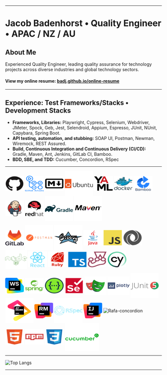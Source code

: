 <hr />
<!-- TODO: Use stylesheet at some point -->
<!--<style>
    hr {
        width: 720pt;
    }
</style> -->
<!-- TODO: Use stylesheet at some point -->

<!-- TODO: Use headshot at some point -->
<!-- <img align="middle" height="100" width="100" src="https://raw.githubusercontent.com/badj/online-resume/refs/heads/main/images/header_image.png">-->
<!-- TODO: Use headshot at some point -->

# Jacob Badenhorst • Quality Engineer • APAC / NZ / AU

## About Me

Experienced Quality Engineer, leading quality assurance for technology projects across diverse industries and global technology sectors.
<br />
#### View my online resume: [badj.github.io/online-resume](https://badj.github.io/online-resume/)
<hr />

## Experience: Test Frameworks/Stacks • Development Stacks

* **Frameworks, Libraries:** Playwright, Cypress, Selenium, Webdriver, JMeter, Spock, Geb, Jest, Selendroid, Appium, Espresso, JUnit, NUnit, Capybara, Spring Boot.
* **API testing, automation, and stubbing:** SOAP UI, Postman, Newman, Wiremock, REST Assured.
* **Build, Continuous Integration and Continuous Delivery (CI/CD):** Gradle, Maven, Ant, Jenkins, GitLab CI, Bamboo.
* **BDD, SBE, and TDD:** Cucumber, Concordion, RSpec

<hr />

<p align="left">
<img align="center" alt="Rafa-github" height="50" width="60" src="https://raw.githubusercontent.com/devicons/devicon/refs/heads/master/icons/github/github-original.svg">
<img align="center" alt="Rafa-githubactions" height="50" width="60" src="https://raw.githubusercontent.com/devicons/devicon/refs/heads/master/icons/githubactions/githubactions-plain-wordmark.svg">
<img align="center" alt="Rafa-markdown" height="50" width="60" src="https://raw.githubusercontent.com/devicons/devicon/refs/heads/master/icons/markdown/markdown-original.svg">
<img align="center" alt="Rafa-ubuntu" height="80" width="90" src="https://raw.githubusercontent.com/devicons/devicon/refs/heads/master/icons/ubuntu/ubuntu-original-wordmark.svg">
<img align="center" alt="Rafa-yaml" height="50" width="60" src="https://raw.githubusercontent.com/devicons/devicon/refs/heads/master/icons/yaml/yaml-original.svg">
<img align="center" alt="Rafa-docker" height="50" width="60" src="https://raw.githubusercontent.com/devicons/devicon/refs/heads/master/icons/docker/docker-original-wordmark.svg">
<img align="center" alt="Rafa-bamboo" height="50" width="60" src="https://raw.githubusercontent.com/devicons/devicon/refs/heads/master/icons/bamboo/bamboo-original-wordmark.svg">
<img align="center" alt="Rafa-jenkins" height="50" width="60" src="https://raw.githubusercontent.com/devicons/devicon/refs/heads/master/icons/jenkins/jenkins-original.svg">
<img align="center" alt="Rafa-redhat" height="50" width="60" src="https://raw.githubusercontent.com/devicons/devicon/refs/heads/master/icons/redhat/redhat-original-wordmark.svg">
<img align="center" alt="Rafa-gradle" height="80" width="90" src="https://raw.githubusercontent.com/devicons/devicon/refs/heads/master/icons/gradle/gradle-original-wordmark.svg">
<img align="center" alt="Rafa-maven" height="80" width="90" src="https://raw.githubusercontent.com/devicons/devicon/refs/heads/master/icons/maven/maven-original-wordmark.svg">
</p>
<p align="left">
<img align="center" alt="Rafa-gitlab" height="50" width="60" src="https://raw.githubusercontent.com/devicons/devicon/refs/heads/master/icons/gitlab/gitlab-original-wordmark.svg">
<img align="center" alt="Rafa-postman" height="80" width="90" src="https://raw.githubusercontent.com/devicons/devicon/refs/heads/master/icons/postman/postman-original-wordmark.svg">
<img align="center" alt="Rafa-groovy" height="80" width="90" src="https://raw.githubusercontent.com/devicons/devicon/refs/heads/master/icons/groovy/groovy-original.svg">
<img align="center" alt="Rafa-java" height="50" width="60" src="https://raw.githubusercontent.com/devicons/devicon/refs/heads/master/icons/java/java-original-wordmark.svg">
<img align="center" alt="Rafa-javascript" height="50" width="60" src="https://raw.githubusercontent.com/devicons/devicon/refs/heads/master/icons/javascript/javascript-original.svg">
<img align="center" alt="Rafa-json" height="50" width="60" src="https://raw.githubusercontent.com/devicons/devicon/refs/heads/master/icons/json/json-plain.svg">
<img align="center" alt="Rafa-nodejs" height="60" width="70" src="https://raw.githubusercontent.com/devicons/devicon/refs/heads/master/icons/nodejs/nodejs-line-wordmark.svg">
<img align="center" alt="Rafa-react" height="50" width="60" src="https://raw.githubusercontent.com/devicons/devicon/refs/heads/master/icons/react/react-original-wordmark.svg">
<img align="center" alt="Rafa-ruby" height="50" width="60" src="https://raw.githubusercontent.com/devicons/devicon/refs/heads/master/icons/ruby/ruby-plain-wordmark.svg">
<img align="center" alt="Rafa-typescript" height="50" width="60" src="https://raw.githubusercontent.com/devicons/devicon/refs/heads/master/icons/typescript/typescript-plain.svg">
<img align="center" alt="Rafa-jest" height="50" width="60" src="https://raw.githubusercontent.com/devicons/devicon/refs/heads/master/icons/jest/jest-plain.svg">
<img align="center" alt="Rafa-cypressio" height="50" width="60" src="https://raw.githubusercontent.com/devicons/devicon/refs/heads/master/icons/cypressio/cypressio-original.svg">
</p>
<p align="left">
<img align="center" alt="Rafa-webstorm" height="50" width="60" src="https://raw.githubusercontent.com/devicons/devicon/refs/heads/master/icons/webstorm/webstorm-original.svg">
<img align="center" alt="Rafa-spring" height="50" width="60" src="https://raw.githubusercontent.com/devicons/devicon/refs/heads/master/icons/spring/spring-original-wordmark.svg">
<img align="center" alt="Rafa-swagger" height="50" width="60" src="https://raw.githubusercontent.com/devicons/devicon/refs/heads/master/icons/swagger/swagger-original.svg">
<img align="center" alt="Rafa-selenium" height="50" width="60" src="https://raw.githubusercontent.com/devicons/devicon/refs/heads/master/icons/selenium/selenium-original.svg">
<img align="center" alt="Rafa-playwright" height="60" width="70" src="https://raw.githubusercontent.com/devicons/devicon/refs/heads/master/icons/playwright/playwright-original.svg">
<img align="center" alt="Rafa-plotly" height="60" width="70" src="https://raw.githubusercontent.com/devicons/devicon/refs/heads/master/icons/plotly/plotly-original-wordmark.svg">
<img align="center" alt="Rafa-junit" height="80" width="90" src="https://raw.githubusercontent.com/devicons/devicon/refs/heads/master/icons/junit/junit-original-wordmark.svg">
<img align="center" alt="Rafa-jetbrains" height="80" width="90" src="https://raw.githubusercontent.com/devicons/devicon/refs/heads/master/icons/jetbrains/jetbrains-original.svg">
<img align="center" alt="Rafa-rubymine" height="50" width="60" src="https://raw.githubusercontent.com/devicons/devicon/refs/heads/master/icons/rubymine/rubymine-original.svg">
<img align="center" alt="Rafa-rspec" height="80" width="90" src="https://raw.githubusercontent.com/devicons/devicon/refs/heads/master/icons/rspec/rspec-line-wordmark.svg">
<img align="center" alt="Rafa-intellij" height="50" width="60" src="https://raw.githubusercontent.com/devicons/devicon/refs/heads/master/icons/intellij/intellij-original.svg">
<img align="center" alt="Rafa-concordion" height="65" width="90" src="https://concordion.org/img/concordion-logo-web-green.png">
<img align="center" alt="Rafa-HTML" height="50" width="60" src="https://raw.githubusercontent.com/devicons/devicon/master/icons/html5/html5-original.svg"> 
<img align="center" alt="Rafa-npm" height="50" width="60" src="https://raw.githubusercontent.com/devicons/devicon/refs/heads/master/icons/npm/npm-original-wordmark.svg">
<img align="center" alt="Rafa-CSS" height="50" width="60" src="https://raw.githubusercontent.com/devicons/devicon/master/icons/css3/css3-original.svg">
<img align="center" alt="Rafa-cucumber" height="90" width="110" src="https://raw.githubusercontent.com/devicons/devicon/refs/heads/master/icons/cucumber/cucumber-plain-wordmark.svg">
</p>

<hr />

![Top Langs](https://github-readme-stats.vercel.app/api/top-langs/?username=badj&layout=compact&langs_count=6&theme=transparent)

<hr />
